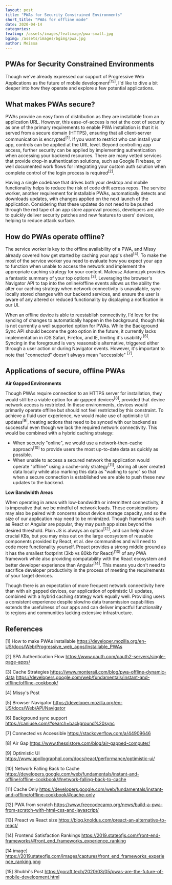 ```yaml
---
layout: post 
title: "PWAs for Security Constrained Environments" 
short_title: "PWAs for offline mode" 
date: 2020-04-14
categories: 
featimg: /assets/images/featimage/pwa-small.jpg
bgimg: /assets/images/bgimg/pwa.jpg
author: Meissa 
--- 
```


## PWAs for Security Constrained Environments

Though we've already expressed our support of Progressive Web Applications as the future of mobile development<sup>[15]</sup>, I'd like to dive a bit deeper into how they operate and explore a few potential applications. 

## What makes PWAs secure? 

PWAs provide an easy form of distribution as they are installable from an application URL. However, this ease-of-access is not at the cost of security as one of the primary requirements to enable PWA installation is that it is served from a secure domain (HTTPS), ensuring that all client-server communication is encrypted<sup>[1]</sup>. If you want to restrict who can install your app, controls can be applied at the URL level. Beyond controlling app access, further security can be applied by implementing authentication when accessing your backend resources.  There are many vetted services that provide drop-in authentication solutions, such as Google Firebase, or well documented work flows for integrating your custom auth solution when complete control of the login process is required<sup>[2]</sup>.

Having a single codebase that drives both your desktop and mobile functionality helps to reduce the risk of code drift across repos.  The service worker, another requirement for installable PWAs, automatically detects and downloads updates, with changes applied on the next launch of the application. Considering that these updates do not need to be pushed through the red tape of an app store approval process, developers are able to quickly deliver security patches and new features to users' devices, helping to reduce attack surface.

## How do PWAs operate offline?

The service worker is key to the offline availability of a PWA, and Missy already covered how get started by caching your app's shell<sup>[4]</sup>.  To make the most of the service worker you need to evaluate how you expect your app to function when unable to access the network and implement the appropriate caching strategy for your content. Mateusz Adamczyk provides a fantastic summary of your top options <sup>[3]</sup>. Leveraging the browser's Navigator API to tap into the online/offline events allows us the ability the alter our caching strategy when network connectivity is unavailable, sync locally stored changes with our backend services, and ensure the user is aware of any altered or reduced functionality by displaying a notification in our UI. 

When an offline device is able to reestablish connectivity, I'd love for the syncing of changes to automatically happen in the background, though this is not currently a well supported option for PWAs.  While the Background Sync API should become the goto option in the future, it currently lacks implementation in iOS Safari, Firefox, and IE, limiting it's usability <sup>[6]</sup>.  Syncing in the foreground is very reasonable alternative, triggered either through a user action or during Navigator events.  However, it's important to note that "connected" doesn't always mean "accessible" <sup>[7]</sup>.

## Applications of secure, offline PWAs

**Air Gapped Environments**

Though PWAs require connection to an HTTPS server for installation, they would still be a viable option for air gapped devices<sup>[8]</sup>, provided that device network access is restricted.  In these environments, devices would primarily operate offline but should not feel restricted by this constraint.  To achieve a fluid user experience, we would make use of optimistic UI updates<sup>[9]</sup>, treating actions that need to be synced with our backend as successful even though we lack the required network connectivity.  This would be combined with a hybrid caching strategy:
- When securely "online", we would use a network-then-cache approach<sup>[10]</sup> to provide users the most up-to-date data as quickly as possible.
- When unable to access a secured network the application would operate "offline" using a cache-only strategy<sup>[11]</sup>, storing all user created data locally while also marking this data as "waiting to sync" so that when a secure connection is established we are able to push these new updates to the backend.

**Low Bandwidth Areas**

When operating in areas with low-bandwidth or intermittent connectivity, it is imperative that we be mindful of network loads.  These considerations may also be paired with concerns about device storage capacity, and so the size of our application may need to be minimized.  Though frameworks such as React or Angular are popular, they may push app sizes beyond the desired threshold.  Plain JS is always an option<sup>[12]</sup>, and can help shave crucial KBs, but you may miss out on the large ecosystem of reusable components provided by React, et al. dev communities and will need to code more functionality yourself.  Preact provides a strong middle ground as it has the smallest footprint (3kb vs 80kb for React)<sup>[13]</sup> of any PWA framework while also providing compatability with the React ecosystem and better developer experience than Angular<sup>[14]</sup>.  This means you don't need to sacrifice developer productivity in the process of meeting the requirements of your target devices. 

Though there is an expectation of more frequent network connectivity here than with air gapped devices, our application of optimistic UI updates, combined with a hybrid caching strategy work equally well. Providing users a consistent experience despite slow/no data transmission capabilities extends the usefulness of our apps and can deliver impactful functionality to regions and communities lacking extensive infrastructure. 




## References

[1] How to make PWAs installable
https://developer.mozilla.org/en-US/docs/Web/Progressive_web_apps/Installable_PWAs

[2] SPA Authentication Flow
https://www.oauth.com/oauth2-servers/single-page-apps/

[3] Cache Strategies
https://www.monterail.com/blog/pwa-offline-dynamic-data
https://developers.google.com/web/fundamentals/instant-and-offline/offline-cookbook/

[4] Missy's Post

[5] Browser Navigator
https://developer.mozilla.org/en-US/docs/Web/API/Navigator

[6] Background sync support
https://caniuse.com/#search=background%20sync

[7] Connected vs Accessible
 https://stackoverflow.com/a/44909646

[8] Air Gap
https://www.thesslstore.com/blog/air-gapped-computer/

[9] Optimistic UI
https://www.apollographql.com/docs/react/performance/optimistic-ui/

[10] Network Falling Back to Cache
https://developers.google.com/web/fundamentals/instant-and-offline/offline-cookbook/#network-falling-back-to-cache

[11] Cache Only
https://developers.google.com/web/fundamentals/instant-and-offline/offline-cookbook/#cache-only

[12] PWA from scratch
https://www.freecodecamp.org/news/build-a-pwa-from-scratch-with-html-css-and-javascript/

[13] Preact vs React size
https://blog.knoldus.com/preact-an-alternative-to-react/

[14] Frontend Satisfaction Rankings
https://2019.stateofjs.com/front-end-frameworks/#front_end_frameworks_experience_ranking

[14 image] https://2019.stateofjs.com/images/captures/front_end_frameworks_experience_ranking.png

[15] Shubhi's Post
https://goraft.tech/2020/03/05/pwas-are-the-future-of-mobile-development.html